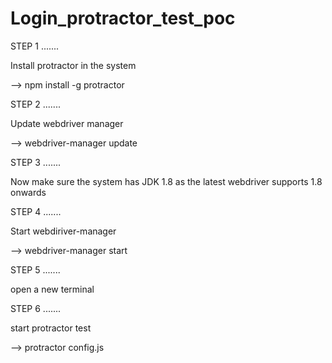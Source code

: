# Login_protractor_test_poc


STEP 1
.......

Install protractor in the system

--> npm install -g protractor


STEP 2
.......

Update webdriver manager

--> webdriver-manager update


STEP 3
.......

Now make sure the system has JDK 1.8 as the latest webdriver supports 1.8 onwards


STEP 4
.......

Start webdiriver-manager

--> webdriver-manager start

STEP 5
.......

open a new terminal

STEP 6
.......

start protractor test

--> protractor config.js
